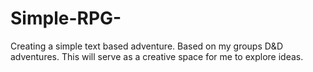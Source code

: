 # Simple-RPG-
Creating a simple text based adventure.
Based on my groups D&D adventures.
This will serve as a creative space for me to explore ideas.
